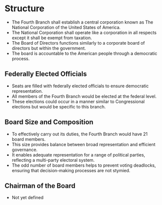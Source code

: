 # Structure

- The Fourth Branch shall establish a central corporation known as The National
  Corporation of the United States of America.
- The National Corporation shall operate like a corporation in all respects
  except it shall be exempt from taxation.
- The Board of Directors functions similarly to a corporate board of directors
  but within the government.
- The board is accountable to the American people through a democratic process.

## Federally Elected Officials

- Seats are filled with federally elected officials to ensure democratic
  representation.
- All members of the Fourth Branch would be elected at the federal level.
- These elections could occur in a manner similar to Congressional elections but
  would be specific to this branch.

## Board Size and Composition

- To effectively carry out its duties, the Fourth Branch would have 21 board
  members.
- This size provides balance between broad representation and efficient
  governance.
- It enables adequate representation for a range of political parties,
  reflecting a multi-party electoral system.
- The odd number of board members helps to prevent voting deadlocks, ensuring
  that decision-making processes are not stymied.

## Chairman of the Board

- Not yet defined
